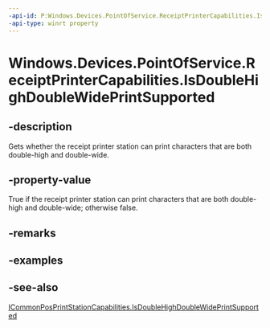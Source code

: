 ```yaml
---
-api-id: P:Windows.Devices.PointOfService.ReceiptPrinterCapabilities.IsDoubleHighDoubleWidePrintSupported
-api-type: winrt property
---
```


<!-- Property syntax
public bool IsDoubleHighDoubleWidePrintSupported { get; }
-->

# Windows.Devices.PointOfService.ReceiptPrinterCapabilities.IsDoubleHighDoubleWidePrintSupported

## -description
Gets whether the receipt printer station can print characters that are both double-high and double-wide.

## -property-value
True if the receipt printer station can print characters that are both double-high and double-wide; otherwise false.

## -remarks

## -examples

## -see-also
[ICommonPosPrintStationCapabilities.IsDoubleHighDoubleWidePrintSupported](icommonposprintstationcapabilities_isdoublehighdoublewideprintsupported.md)